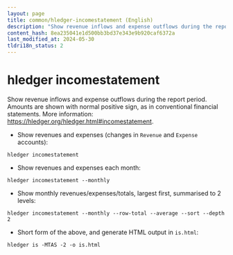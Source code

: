 ```yaml
---
layout: page
title: common/hledger-incomestatement (English)
description: "Show revenue inflows and expense outflows during the report period."
content_hash: 8ea235041e1d500bb3bd37e343e9b920caf6372a
last_modified_at: 2024-05-30
tldri18n_status: 2
---
```

# hledger incomestatement

Show revenue inflows and expense outflows during the report period.
Amounts are shown with normal positive sign, as in conventional financial statements.
More information: <https://hledger.org/hledger.html#incomestatement>.

- Show revenues and expenses (changes in `Revenue` and `Expense` accounts):

`hledger incomestatement`

- Show revenues and expenses each month:

`hledger incomestatement --monthly`

- Show monthly revenues/expenses/totals, largest first, summarised to 2 levels:

`hledger incomestatement --monthly --row-total --average --sort --depth 2`

- Short form of the above, and generate HTML output in `is.html`:

`hledger is -MTAS -2 -o is.html`
